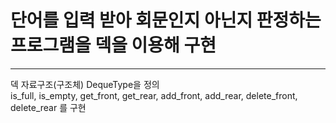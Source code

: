# 단어를 입력 받아 회문인지 아닌지 판정하는 프로그램을 덱을 이용해 구현

---

덱 자료구조(구조체) DequeType을 정의\
is_full, is_empty, get_front, get_rear, add_front, add_rear, delete_front, delete_rear 를 구현
